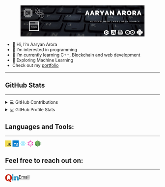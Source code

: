 <p align="center"><a href="https://aaryan2134.me/"><img width="80%" src="images/Banner.png"/></a></p>
  
- 👋 Hi, I’m Aaryan Arora
- 👀 I’m interested in programming
- 🌱 I’m currently learning C++, Blockchain and web development
- 💞️ Exploring Machine Learning
- Check out my [portfolio](https://aaryan2134.me/)
  
<hr>

## GitHub Stats
<hr>

<details>
<summary>💻 GitHub Contributions</summary>
<img alt="Contribution Metrics" src="https://metrics.lecoq.io/aaryan2134?template=classic&base.header=0&base.activity=0&base.community=0&base.repositories=0&base.metadata=0&isocalendar=1&notable=1&isocalendar.duration=half-year&notable.from=organization&notable.repositories=false&config.timezone=Asia%2FCalcutta"/>
</details>

<details> 
<summary>💻 GitHub Profile Stats</summary>

<img alt="Aaryan's Github Stats" src="https://github-readme-stats.vercel.app/api?username=aaryan2134&show_icons=true&theme=dark&include_all_commits=true"/>

<img alt="Aaryan's GitHub Graph" src="https://raw.githubusercontent.com/aaryan2134/aaryan2134/master/profile-summary-card-output/github_dark/0-profile-details.svg" />

<img alt="Aaryan's GitHub Graph" src="https://raw.githubusercontent.com/aaryan2134/aaryan2134/master/profile-summary-card-output/github_dark/4-productive-time.svg" />

<img alt="Aaryan's GitHub Graph" src="https://raw.githubusercontent.com/aaryan2134/aaryan2134/master/profile-summary-card-output/github_dark/1-repos-per-language.svg" />

<img alt="Aaryan's GitHub Graph" src="https://raw.githubusercontent.com/aaryan2134/aaryan2134/master/profile-summary-card-output/github_dark/2-most-commit-language.svg" />

</details>

## Languages and Tools:  
<hr>
<code><img height="20" src="https://raw.githubusercontent.com/github/explore/80688e429a7d4ef2fca1e82350fe8e3517d3494d/topics/javascript/javascript.png"></code>
<code><img height="20" src="https://raw.githubusercontent.com/github/explore/80688e429a7d4ef2fca1e82350fe8e3517d3494d/topics/typescript/typescript.png"></code>
<code><img height="20" src="https://raw.githubusercontent.com/github/explore/80688e429a7d4ef2fca1e82350fe8e3517d3494d/topics/react/react.png"></code>
<code><img height="20" src="https://raw.githubusercontent.com/github/explore/5c058a388828bb5fde0bcafd4bc867b5bb3f26f3/topics/graphql/graphql.png"></code>
<code><img height="20" src="https://raw.githubusercontent.com/github/explore/80688e429a7d4ef2fca1e82350fe8e3517d3494d/topics/nodejs/nodejs.png"></code> 

## Feel free to reach out on: 
<hr>

[<img align="left" alt="Aaryan-Arora-3" width="22px" src="images/quora.png" />](https://www.quora.com/profile/Aaryan-Arora-3)

[<img align="left" alt="aaryan-arora-a956b8203 | LinkedIn" width="22px" src="images/linkedin.png" />](https://www.linkedin.com/in/aaryan-arora-a956b8203/)

[Email](mailto:aaryan2134@gmail.com)

<br />

<!---
aaryan2134/aaryan2134 is a ✨ special ✨ repository because its `README.md` (this file) appears on your GitHub profile.
You can click the Preview link to take a look at your changes.
--->

